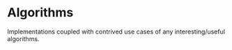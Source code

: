 Algorithms
==========

Implementations coupled with contrived use cases of any interesting/useful algorithms.